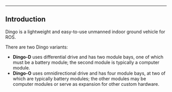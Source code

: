 
---

## Introduction

Dingo is a lightweight and easy-to-use unmanned indoor ground vehicle for ROS.

There are two Dingo variants:
-   **Dingo-D** uses differential drive and has two module bays, one of which must be a battery module; the second
module is typically a computer module.
-   **Dingo-O** uses omnidirectional drive and has four module bays, at two of which are typically battery modules;
the other modules may be computer modules or serve as expansion for other custom hardware.
